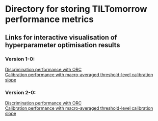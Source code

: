 # Directory for storing TILTomorrow performance metrics

## Links for interactive visualisation of hyperparameter optimisation results

### Version 1-0:
[Discrimination performance with ORC](https://sbhattacharyay.github.io/TILTomorrow/TILTomorrow_model_performance/v1-0/ORC_hiplot.html)\
[Calibration performance with macro-averaged threshold-level calibration slope](https://sbhattacharyay.github.io/TILTomorrow/TILTomorrow_model_performance/v1-0/thresh_calibration_hiplot.html)

### Version 2-0:
[Discrimination performance with ORC](https://sbhattacharyay.github.io/TILTomorrow/TILTomorrow_model_performance/v2-0/ORC_hiplot.html)\
[Calibration performance with macro-averaged threshold-level calibration slope](https://sbhattacharyay.github.io/TILTomorrow/TILTomorrow_model_performance/v2-0/thresh_calibration_hiplot.html)

